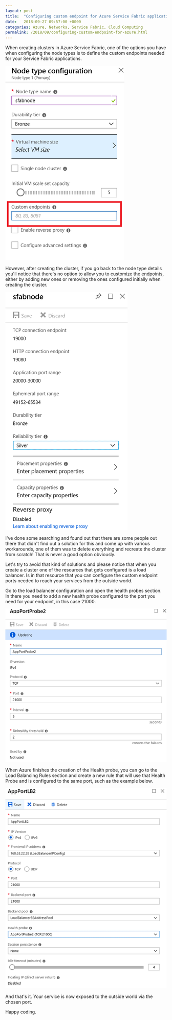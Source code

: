 ```yaml
---
layout: post
title:  "Configuring custom endpoint for Azure Service Fabric applications"
date:   2018-09-27 09:57:00 +0000
categories: Azure, Networks, Service Fabric, Cloud Computing
permalink: /2018/09/configuring-custom-endpoint-for-azure.html
---
```

When creating clusters in Azure Service Fabric, one of the options you have when configuring the node types is to define the custom endpoints needed for your Service Fabric applications.

![Node type creation form](/assets/img/sfab_nodetype_custom_endpoints.png)

However, after creating the cluster, if you go back to the node type details you'll notice that there's no option to allow you to customize the endpoints, either by adding new ones or removing the ones configured initially when creating the cluster.

![Node type details pane](/assets/img/sfab_nodetype_custom_endpoints_2.png)

I've done some searching and found out that there are some people out there that didn't find out a solution for this and come up with various workarounds, one of them was to delete everything and recreate the cluster from scratch! That is never a good option obviously.

Let's try to avoid that kind of solutions and please notice that when you create a cluster one of the resources that gets configured is a load balancer. Is in that resource that you can configure the custom endpoint ports needed to reach your services from the outside world.

Go to the load balancer configuration and open the health probes section. In there you need to add a new health probe configured to the port you need for your endpoint, in this case 21000.

![Node type details pane](/assets/img/app_probe.png)

When Azure finishes the creation of the Health probe, you can go to the Load Balancing Rules section and create a new rule that will use that Health Probe and is configured to the same port, such as the example below.

![Node type details pane](/assets/img/load_balance_rule.png)

And that's it. Your service is now exposed to the outside world via the chosen port.

Happy coding.

